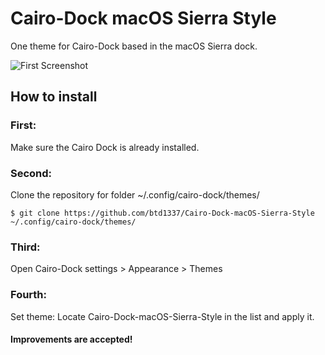 # Cairo-Dock macOS Sierra Style
One theme for Cairo-Dock based in the macOS Sierra dock.

![First Screenshot](https://raw.githubusercontent.com/btd1337/Cairo-Dock-macOS-Sierra-Style/master/images/screenshot.png)

## How to install

### First: 
Make sure the Cairo Dock is already installed.

### Second:
Clone the repository for folder ~/.config/cairo-dock/themes/

    $ git clone https://github.com/btd1337/Cairo-Dock-macOS-Sierra-Style ~/.config/cairo-dock/themes/
    
### Third:
Open Cairo-Dock settings > Appearance > Themes

### Fourth:
Set theme: Locate Cairo-Dock-macOS-Sierra-Style in the list and apply it.

#### Improvements are accepted!
